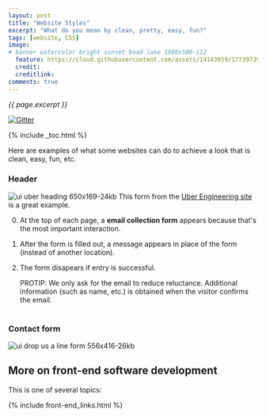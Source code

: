 ```yaml
---
layout: post
title: "Website Styles"
excerpt: "What do you mean by clean, pretty, easy, fun?"
tags: [website, CSS]
image:
# banner watercolor bright sunset boad lake 1900x500-i12
  feature: https://cloud.githubusercontent.com/assets/14143059/17739739/4dfd0696-6453-11e6-9296-80a72384b6d8.jpg
  credit: 
  creditlink: 
comments: true
---
```

<i>{{ page.excerpt }}</i>

[![Gitter](https://badges.gitter.im/wilsonmar/wilsonmar.github.io.svg)](https://gitter.im/wilsonmar/wilsonmar.github.io?utm_source=badge&utm_medium=badge&utm_campaign=pr-badge)

{% include _toc.html %}

Here are examples of what some websites can do to achieve a look that is clean, easy, fun, etc.

### Header #

![ui uber heading 650x169-24kb](https://cloud.githubusercontent.com/assets/300046/17858994/191a0122-6845-11e6-826f-46d78cefa94f.jpg)
This form from the <a target="_blank" href="https://t.co/lLaimcvZtg">
Uber Engineering site</a> is a great example.

   0. At the top of each page, a <strong>email collection form</strong> appears because that's the most important interaction.
   0. After the form is filled out, a message appears in place of the form (instead of another location).
   0. The form disapears if entry is successful.

      PROTIP: We only ask for the email to reduce reluctance. 
      Additional information (such as name, etc.) is obtained when the visitor confirms the email.
   <br /><br />




   ### Contact form #

![ui drop us a line form 556x416-26kb](https://cloud.githubusercontent.com/assets/300046/17858915/d7c80502-6844-11e6-945d-ee867976d72d.png)


## More on front-end software development #

This is one of several topics:

{% include front-end_links.html %}
